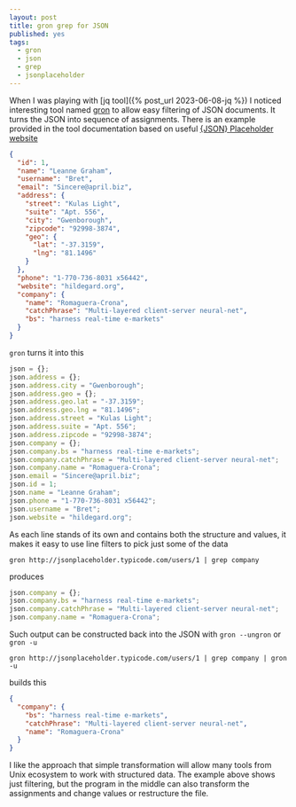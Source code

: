```yaml
---
layout: post
title: gron grep for JSON
published: yes
tags:
  - gron
  - json
  - grep
  - jsonplaceholder
---
```

When I was playing with [jq tool]({% post_url 2023-06-08-jq %}) I noticed interesting tool named [gron][1] to allow easy filtering of JSON documents. It turns the JSON into sequence of assignments. There is an example provided in the tool documentation based on useful [{JSON} Placeholder website][2]

```json
{
  "id": 1,
  "name": "Leanne Graham",
  "username": "Bret",
  "email": "Sincere@april.biz",
  "address": {
    "street": "Kulas Light",
    "suite": "Apt. 556",
    "city": "Gwenborough",
    "zipcode": "92998-3874",
    "geo": {
      "lat": "-37.3159",
      "lng": "81.1496"
    }
  },
  "phone": "1-770-736-8031 x56442",
  "website": "hildegard.org",
  "company": {
    "name": "Romaguera-Crona",
    "catchPhrase": "Multi-layered client-server neural-net",
    "bs": "harness real-time e-markets"
  }
}
```

`gron` turns it into this

```js
json = {};        
json.address = {};
json.address.city = "Gwenborough";
json.address.geo = {};
json.address.geo.lat = "-37.3159";
json.address.geo.lng = "81.1496";
json.address.street = "Kulas Light";
json.address.suite = "Apt. 556";
json.address.zipcode = "92998-3874";
json.company = {};
json.company.bs = "harness real-time e-markets";
json.company.catchPhrase = "Multi-layered client-server neural-net";
json.company.name = "Romaguera-Crona";
json.email = "Sincere@april.biz";
json.id = 1;
json.name = "Leanne Graham";
json.phone = "1-770-736-8031 x56442";
json.username = "Bret";
json.website = "hildegard.org";
```

As each line stands of its own and contains both the structure and values, it makes it easy to use line filters to pick just some of the data

```
gron http://jsonplaceholder.typicode.com/users/1 | grep company
```

produces 

```js
json.company = {};
json.company.bs = "harness real-time e-markets";
json.company.catchPhrase = "Multi-layered client-server neural-net";
json.company.name = "Romaguera-Crona";
```

Such output can be constructed back into the JSON with `gron --ungron` or `gron -u`

```
gron http://jsonplaceholder.typicode.com/users/1 | grep company | gron -u
```

builds this

```json
{
  "company": {
    "bs": "harness real-time e-markets",
    "catchPhrase": "Multi-layered client-server neural-net",
    "name": "Romaguera-Crona"
  }
}
```

I like the approach that simple transformation will allow many tools from Unix ecosystem to work with structured data. The example above shows just filtering, but the program in the middle can also transform the assignments and change values or restructure the file.

[1]: https://github.com/tomnomnom/gron
[2]: http://jsonplaceholder.typicode.com/
